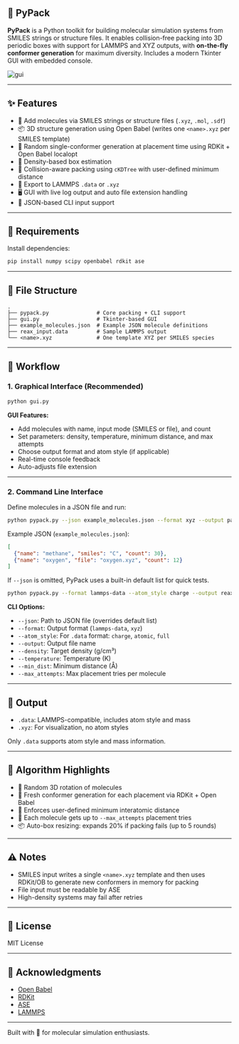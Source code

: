 ## 🧬 PyPack

**PyPack** is a Python toolkit for building molecular simulation systems from SMILES strings or structure files. It enables collision-free packing into 3D periodic boxes with support for LAMMPS and XYZ outputs, with **on-the-fly conformer generation** for maximum diversity. Includes a modern Tkinter GUI with embedded console.

![gui](https://github.com/user-attachments/assets/9624641a-03ca-4d8f-b0e5-5330ff2c8d3e)


---

## ✨ Features

* 🧪 Add molecules via SMILES strings or structure files (`.xyz`, `.mol`, `.sdf`)
* 📦 3D structure generation using Open Babel (writes one `<name>.xyz` per SMILES template)
* 🎲 Random single-conformer generation at placement time using RDKit + Open Babel localopt
* 📐 Density-based box estimation
* 🧱 Collision-aware packing using `cKDTree` with user-defined minimum distance
* 💾 Export to LAMMPS `.data` or `.xyz`
* 🖥️ GUI with live log output and auto file extension handling
* 🧾 JSON-based CLI input support

---

## 🧰 Requirements

Install dependencies:

```bash
pip install numpy scipy openbabel rdkit ase
```

---

## 📁 File Structure

```
.
├── pypack.py               # Core packing + CLI support
├── gui.py                  # Tkinter-based GUI
├── example_molecules.json  # Example JSON molecule definitions
├── reax_input.data         # Sample LAMMPS output
└── <name>.xyz              # One template XYZ per SMILES species
```

---

## 🚀 Workflow

### 1. Graphical Interface (Recommended)

```bash
python gui.py
```

**GUI Features:**

* Add molecules with name, input mode (SMILES or file), and count
* Set parameters: density, temperature, minimum distance, and max attempts
* Choose output format and atom style (if applicable)
* Real-time console feedback
* Auto-adjusts file extension

---

### 2. Command Line Interface

Define molecules in a JSON file and run:

```bash
python pypack.py --json example_molecules.json --format xyz --output packed_system.xyz
```

Example JSON (`example_molecules.json`):

```json
[
  {"name": "methane", "smiles": "C", "count": 30},
  {"name": "oxygen", "file": "oxygen.xyz", "count": 12}
]
```

If `--json` is omitted, PyPack uses a built-in default list for quick tests.

```bash
python pypack.py --format lammps-data --atom_style charge --output reax_input.data
```

**CLI Options:**

* `--json`: Path to JSON file (overrides default list)
* `--format`: Output format (`lammps-data`, `xyz`)
* `--atom_style`: For `.data` format: `charge`, `atomic`, `full`
* `--output`: Output file name
* `--density`: Target density (g/cm³)
* `--temperature`: Temperature (K)
* `--min_dist`: Minimum distance (Å)
* `--max_attempts`: Max placement tries per molecule

---

## 📄 Output

* `.data`: LAMMPS-compatible, includes atom style and mass
* `.xyz`: For visualization, no atom styles

Only `.data` supports atom style and mass information.

---

## 🧠 Algorithm Highlights

* 🔄 Random 3D rotation of molecules
* 🎲 Fresh conformer generation for each placement via RDKit + Open Babel
* 📏 Enforces user-defined minimum interatomic distance
* 🔁 Each molecule gets up to `--max_attempts` placement tries
* 📦 Auto-box resizing: expands 20% if packing fails (up to 5 rounds)

---

## ⚠️ Notes

* SMILES input writes a single `<name>.xyz` template and then uses RDKit/OB to generate new conformers in memory for packing
* File input must be readable by ASE
* High-density systems may fail after retries

---

## 📜 License

MIT License

---

## 🙌 Acknowledgments

* [Open Babel](https://openbabel.org/)
* [RDKit](https://www.rdkit.org/)
* [ASE](https://wiki.fysik.dtu.dk/ase/)
* [LAMMPS](https://lammps.org/)

---

Built with 🧬 for molecular simulation enthusiasts.

